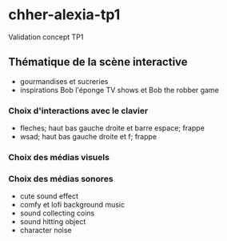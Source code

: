 # chher-alexia-tp1
Validation concept TP1

## Thématique de la scène interactive
* gourmandises et sucreries
* inspirations Bob l'éponge TV shows et Bob the robber game

### Choix d'interactions avec le clavier
* fleches; haut bas gauche droite et barre espace; frappe
* wsad; haut bas gauche droite et f; frappe


### Choix des médias visuels


### Choix des médias sonores
* cute sound effect
* comfy et lofi background music
* sound collecting coins
* sound hitting object
* character noise


